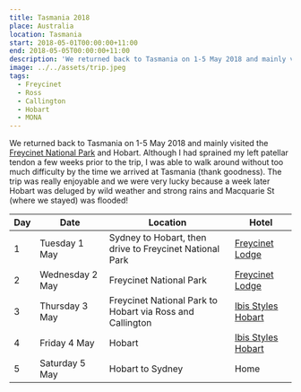 ```yaml
---
title: Tasmania 2018
place: Australia
location: Tasmania
start: 2018-05-01T00:00:00+11:00
end: 2018-05-05T00:00:00+11:00
description: 'We returned back to Tasmania on 1-5 May 2018 and mainly visited the Freycinet National Park and Hobart.'
image: ../../assets/trip.jpeg
tags:
  - Freycinet
  - Ross
  - Callington
  - Hobart
  - MONA
---
```

We returned back to Tasmania on 1-5 May 2018 and mainly visited the [Freycinet National Park][1] and Hobart. Although I had sprained my left patellar tendon a few weeks prior to the trip, I was able to walk around without too much difficulty by the time we arrived at Tasmania (thank goodness). The trip was really enjoyable and we were very lucky because a week later Hobart was deluged by wild weather and strong rains and Macquarie St (where we stayed) was flooded!

| Day | Date            | Location                                                  | Hotel                   |
| --- | --------------- | --------------------------------------------------------- | ----------------------- |
| 1   | Tuesday 1 May   | Sydney to Hobart, then drive to Freycinet National Park   | [Freycinet Lodge][2]    |
| 2   | Wednesday 2 May | Freycinet National Park                                   | [Freycinet Lodge][2]    |
| 3   | Thursday 3 May  | Freycinet National Park to Hobart via Ross and Callington | [Ibis Styles Hobart][3] |
| 4   | Friday 4 May    | Hobart                                                    | [Ibis Styles Hobart][3] |
| 5   | Saturday 5 May  | Hobart to Sydney                                          | Home                    |

 [1]: http://www.parks.tas.gov.au/index.aspx?base=3363
 [2]: https://www.freycinetlodge.com.au
 [3]: https://www.accorhotels.com/gb/hotel-B040-ibis-styles-hobart/index.shtml